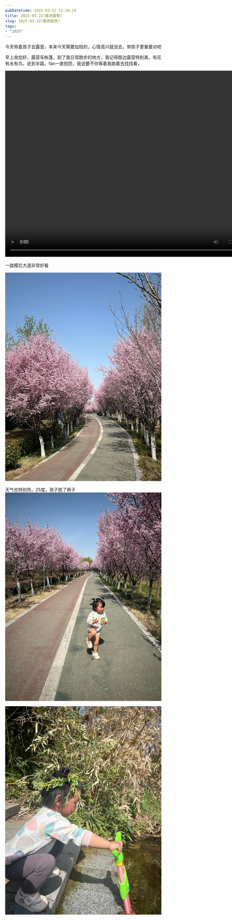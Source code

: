 ```yaml
---
pubDatetime: 2025-03-22 21:10:24
title: 2025-03-22(春游露营)
slug: 2025-03-22(春游露营)
tags:
- "2025"
---
```


今天带着孩子去露营，本来今天需要加班的，心情高兴就没去，带孩子更重要对吧

早上收拾好，露营车帐篷，到了我日常跑步的地方，我记得那边露营特别美，有花有水有鸟，走到半路，fan一直抱怨，我说要不你等着我跑着去找找看，

<video src="https://pub-4232cd0528364004a537285f400807bf.r2.dev/2025/0fb2115b-4f94-46bf-95bb-a0c81ed87ea2.mov" autoplay="false" controls="controls" width="800" height="600"/></video>

一路樱花大道非常好看

![image](../../../../public/img/2025/2025-03-22-69d48be8-6dc8-47f5-b468-176e9309a00d.webp)

天气也特别热，25度，孩子脱了裤子
![image](../../../../public/img/2025/2025-03-22-0f7fd295-32af-4761-be0f-3dd767b7299c.webp)

![image](../../../../public/img/2025/2025-03-22-cae5cedf-7a35-45d3-829a-da4c48e0376a.webp)